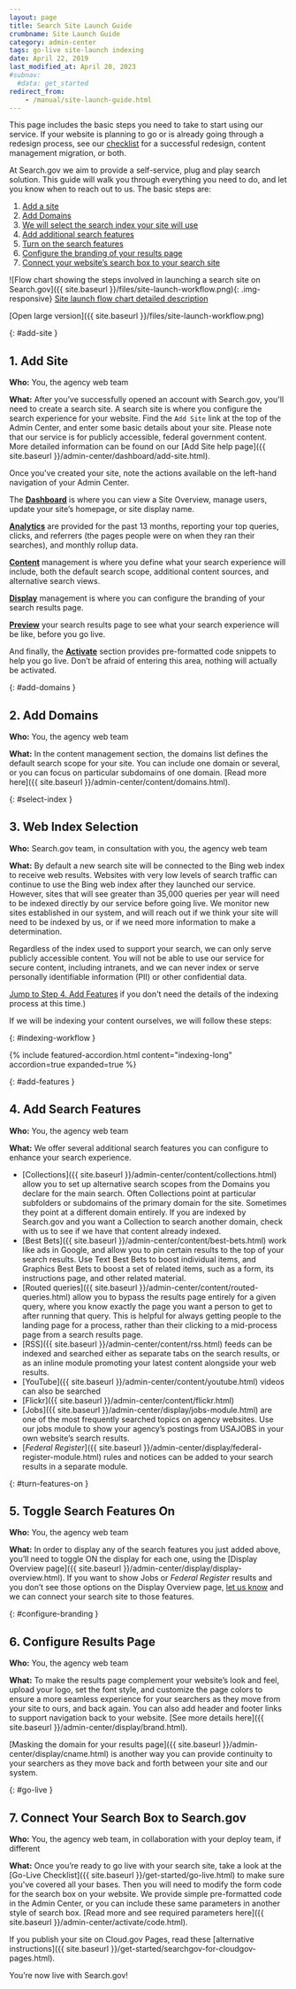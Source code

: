 ```yaml
---
layout: page
title: Search Site Launch Guide
crumbname: Site Launch Guide
category: admin-center
tags: go-live site-launch indexing
date: April 22, 2019
last_modified_at: April 20, 2023
#subnav:
  #data: get_started
redirect_from:
    - /manual/site-launch-guide.html
---
```


This page includes the basic steps you need to take to start using our service. If your website is planning to go or is already going through a redesign process, see our [checklist]({{site.baseurl}}/indexing/redesign.html) for a successful redesign, content management migration, or both.

At Search.gov we aim to provide a self-service, plug and play search solution. This guide will walk you through everything you need to do, and let you know when to reach out to us. The basic steps are:

1. [Add a site](#add-site)
1. [Add Domains](#add-domains)
1. [We will select the search index your site will use](#select-index)
1. [Add additional search features](#add-features)
1. [Turn on the search features](#turn-features-on)
1. [Configure the branding of your results page](#configure-branding)
1. [Connect your website’s search box to your search site](#go-live)

![Flow chart showing the steps involved in launching a search site on Search.gov]({{ site.baseurl }}/files/site-launch-workflow.png){: .img-responsive}
[Site launch flow chart detailed description](#add-site)

[Open large version]({{ site.baseurl }}/files/site-launch-workflow.png)

{: #add-site }

## 1. Add Site

**Who:**  You, the agency web team

**What:** After you’ve successfully opened an account with Search.gov, you'll need to create a search site. A search site is where you configure the search experience for your website. Find the `Add Site` link at the top of the Admin Center, and enter some basic details about your site. Please note that our service is for publicly accessible, federal government content. More detailed information can be found on our [Add Site help page]({{ site.baseurl }}/admin-center/dashboard/add-site.html). 

Once you've created your site, note the actions available on the left-hand navigation of your Admin Center. 

<i class="icon-dashboard"></i> The **[Dashboard]({{site.baseurl}}/admin-center/dashboard/)** is where you can view a Site Overview, manage users, update your site’s homepage, or site display name. 

<i class="icon-bar-chart"></i> **[Analytics]({{site.baseurl}}/admin-center/analytics/)** are provided for the past 13 months, reporting your top queries, clicks, and referrers (the pages people were on when they ran their searches), and monthly rollup data.

<i class="icon-file"></i> **[Content]({{site.baseurl}}/admin-center/content/)** management is where you define what your search experience will include, both the default search scope, additional content sources, and alternative search views.

<i class="icon-desktop"></i> **[Display]({{site.baseurl}}/admin-center/display/)** management is where you can configure the branding of your search results page.

<i class="icon-eye-open"></i> **[Preview]({{site.baseurl}}/admin-center/preview.html)** your search results page to see what your search experience will be like, before you go live.

<i class="icon-code"></i> And finally, the **[Activate](/admin-center/activate/)** section provides pre-formatted code snippets to help you go live. Don’t be afraid of entering this area, nothing will actually be activated.

{: #add-domains }

## 2. Add Domains

**Who:** You, the agency web team

**What:** In the content management section, the domains list defines the default search scope for your site. You can include one domain or several, or you can focus on particular subdomains of one domain. [Read more here]({{ site.baseurl }}/admin-center/content/domains.html).

{: #select-index }

## 3. Web Index Selection

**Who:** Search.gov team, in consultation with you, the agency web team

**What:** By default a new search site will be connected to the Bing web index to receive web results. Websites with very low levels of search traffic can continue to use the Bing web index after they launched our service. However, sites that will see greater than 35,000 queries per year will need to be indexed directly by our service before going live.  We monitor new sites established in our system, and will reach out if we think your site will need to be indexed by us, or if we need more information to make a determination.

Regardless of the index used to support your search, we can only serve publicly accessible content. You will not be able to use our service for secure content, including intranets, and we can never index or serve personally identifiable information (PII) or other confidential data.

[Jump to Step 4. Add Features](#add-features) if you don't need the details of the indexing process at this time.)

If we will be indexing your content ourselves, we will follow these steps:

{: #indexing-workflow }

{% include featured-accordion.html content="indexing-long" accordion=true expanded=true %}

{: #add-features }

## 4. Add Search Features

**Who:** You, the agency web team

**What:** We offer several additional search features you can configure to enhance your search experience.

* [Collections]({{ site.baseurl }}/admin-center/content/collections.html) allow you to set up alternative search scopes from the Domains you declare for the main search. Often Collections point at particular subfolders or subdomains of the primary domain for the site. Sometimes they point at a different domain entirely. If you are indexed by Search.gov and you want a Collection to search another domain, check with us to see if we have that content already indexed.  
* [Best Bets]({{ site.baseurl }}/admin-center/content/best-bets.html) work like ads in Google, and allow you to pin certain results to the top of your search results. Use Text Best Bets to boost individual items, and Graphics Best Bets to boost a set of related items, such as a form, its instructions page, and other related material.
* [Routed queries]({{ site.baseurl }}/admin-center/content/routed-queries.html) allow you to bypass the results page entirely for a given query, where you know exactly the page you want a person to get to after running that query. This is helpful for always getting people to the landing page for a process, rather than their clicking to a mid-process page from a search results page.
* [RSS]({{ site.baseurl }}/admin-center/content/rss.html) feeds can be indexed and searched either as separate tabs on the search results, or as an inline module promoting your latest content alongside your web results.
* [YouTube]({{ site.baseurl }}/admin-center/content/youtube.html) videos can also be searched
* [Flickr]({{ site.baseurl }}/admin-center/content/flickr.html)   
* [Jobs]({{ site.baseurl }}/admin-center/display/jobs-module.html) are one of the most frequently searched topics on agency websites. Use our jobs module to show your agency’s postings from USAJOBS in your own website’s search results.
* [_Federal Register_]({{ site.baseurl }}/admin-center/display/federal-register-module.html) rules and notices can be added to your search results in a separate module. 

{: #turn-features-on }

## 5. Toggle Search Features On

**Who:** You, the agency web team

**What:** In order to display any of the search features you just added above, you’ll need to toggle ON the display for each one, using the [Display Overview page]({{ site.baseurl }}/admin-center/display/display-overview.html). If you want to show Jobs or _Federal Register_ results and you don’t see those options on the Display Overview page, [let us know](mailto:search@gsa.gov) and we can connect your search site to those features.

{: #configure-branding }

## 6. Configure Results Page

**Who:** You, the agency web team

**What:** To make the results page complement your website’s look and feel, upload your logo, set the font style, and customize the page colors to ensure a more seamless experience for your searchers as they move from your site to ours, and back again. You can also add header and footer links to support navigation back to your website. [See more details here]({{ site.baseurl }}/admin-center/display/brand.html). 

[Masking the domain for your results page]({{ site.baseurl }}/admin-center/display/cname.html) is another way you can provide continuity to your searchers as they move back and forth between your site and our system.

{: #go-live }

## 7. Connect Your Search Box to Search.gov

**Who:** You, the agency web team, in collaboration with your deploy team, if different

**What:** Once you’re ready to go live with your search site, take a look at the [Go-Live Checklist]({{ site.baseurl }}/get-started/go-live.html) to make sure you've covered all your bases. Then you will need to modify the form code for the search box on your website. We provide simple pre-formatted code in the Admin Center, or you can include these same parameters in another style of search box. [Read more and see required parameters here]({{ site.baseurl }}/admin-center/activate/code.html). 

If you publish your site on Cloud.gov Pages, read these [alternative instructions]({{ site.baseurl }}/get-started/searchgov-for-cloudgov-pages.html).

You’re now live with Search.gov!
